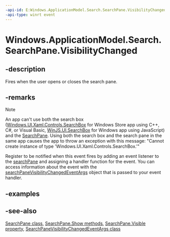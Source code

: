 ```yaml
---
-api-id: E:Windows.ApplicationModel.Search.SearchPane.VisibilityChanged
-api-type: winrt event
---
```


<!-- Event syntax
public event Windows.Foundation.TypedEventHandler VisibilityChanged<Windows.ApplicationModel.Search.SearchPane,  Windows.ApplicationModel.Search.SearchPaneVisibilityChangedEventArgs>
-->

# Windows.ApplicationModel.Search.SearchPane.VisibilityChanged

## -description
Fires when the user opens or closes the search pane.

## -remarks
> [!NOTE]
> An app can't use both the search box ([Windows.UI.Xaml.Controls.SearchBox](../windows.ui.xaml.controls/searchbox.md) for Windows Store app using C++, C#, or Visual Basic, [WinJS.UI.SearchBox](http://msdn.microsoft.com/library/58f5cea3-a19b-48a8-abcc-17f38d8fa886) for Windows app using JavaScript) and the [SearchPane](searchpane.md). Using both the search box and the search pane in the same app causes the app to throw an exception with this message: "Cannot create instance of type 'Windows.UI.Xaml.Controls.SearchBox.'"

Register to be notified when this event fires by adding an event listener to the [searchPane](searchpane.md) and assigning a handler function for the event. You can access information about the event with the [searchPaneVisibilityChangedEventArgs](searchpanevisibilitychangedeventargs.md) object that is passed to your event handler.

## -examples

## -see-also
[SearchPane class](searchpane.md), [SearchPane.Show methods](searchpane_show.md), [SearchPane.Visible property](searchpane_visible.md), [SearchPaneVisibilityChangedEventArgs class](searchpanevisibilitychangedeventargs.md)